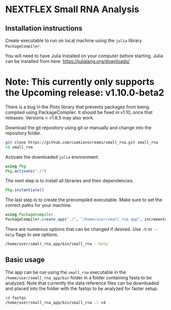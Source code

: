 # NEXTFLEX Small RNA Analysis

## Installation instructions

Create executable to run on local machine using the `julia` library `PackageCompiler`:

You will need to have Julia installed on your computer before starting. Julia can be installed from here: https://julialang.org/downloads/

 # Note: This currently only supports the Upcoming release: v1.10.0-beta2
 There is a bug in the Plots library that prevents packages from being complied using PackageCompiler.
 It should be fixed in v1.10, once that releases. Versions < v1.8.5 may also work.

Download the git repository using git or manually and change into the repository folder.
```bash
git clone https://github.com/cookienocreams/small_rna.git small_rna
cd small_rna
```
Activate the downloaded `julia` environment.
```julia
using Pkg
Pkg.activate("./")
```
The next step is to install all libraries and their dependencies.
```julia
Pkg.instantiate()
```

The last step is to create the precompiled executable. Make sure to set the correct paths for your machine.

```julia
using PackageCompiler
PackageCompiler.create_app("./", "/home/user/small_rna_app", incremental=true, precompile_execution_file="./src/small_rna.jl", include_lazy_artifacts=true)
```

There are numerous options that can be changed if desired. Use `-h` or `--help` flags to see options.

```bash
/home/user/small_rna_app/bin/small_rna --help
```

## Basic usage

The app can be run using the `small_rna` executable in the `/home/user/small_rna_app/bin` folder in a folder containing fasta to be analyzed. Note that currently the data reference files can be downloaded and placed into the folder with the fastqs to be analyzed for faster setup.

```bash
cd fastqs
/home/user/small_rna_app/bin/small_rna -l v4
```
